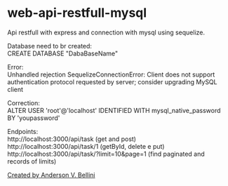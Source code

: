 # web-api-restfull-mysql
Api restfull with express and connection with mysql using sequelize.

Database need to br created:<br />
CREATE DATABASE "DabaBaseName"

Error:<br />
Unhandled rejection SequelizeConnectionError: Client does not support authentication protocol requested by server; consider upgrading MySQL client

Correction:<br />
ALTER USER 'root'@'localhost' IDENTIFIED WITH mysql_native_password BY 'youpassword'

Endpoints:<br />
http://localhost:3000/api/task  (get and post)<br />
http://localhost:3000/api/task/1 (getById, delete e put)<br />
http://localhost:3000/api/task/?limit=10&page=1 (find paginated and records of limits)

[Created by Anderson V. Bellini](https://linkedin.com/in/abellini/)